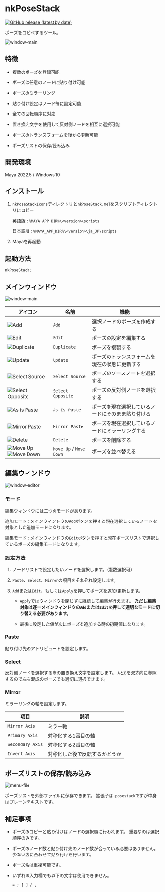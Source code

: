 # nkPoseStack

[![GitHub release (latest by date)](https://img.shields.io/github/v/release/imaoki/nkPoseStack)](https://github.com/imaoki/nkPoseStack/releases/latest)

ポーズをコピペするツール。

![window-main](resource/window-main.png "window-main")

## 特徴

* 複数のポーズを登録可能

* ポーズは任意のノードに貼り付け可能

* ポーズのミラーリング

* 貼り付け設定はノード毎に設定可能

* 全ての回転順序に対応

* 置き換え文字を使用して反対側ノードを相互に選択可能

* ポーズのトランスフォームを後から更新可能

* ポーズリストの保存/読み込み

<!-- ## 要件 -->

<!-- * [imaoki/Standard](https://github.com/imaoki/Standard) -->

## 開発環境

Maya 2022.5 / Windows 10

## インストール

01. `nkPoseStackIcons`ディレクトリと`nkPoseStack.mel`をスクリプトディレクトリにコピー

    英語版
    : `%MAYA_APP_DIR%\<version>\scripts`

    日本語版
    : `%MAYA_APP_DIR%\<version>\ja_JP\scripts`

02. Mayaを再起動

## 起動方法

```mel
nkPoseStack;
```

## メインウィンドウ

![window-main](resource/window-main.png "window-main")

| アイコン                                                                                                         | 名前                    | 機能                                               |
| ---------------------------------------------------------------------------------------------------------------- | ----------------------- | -------------------------------------------------- |
| ![Add](nkPoseStackIcons/addPose.png "Add")                                                                       | `Add`                   | 選択ノードのポーズを作成する                       |
| ![Edit](nkPoseStackIcons/editPose.png "Edit")                                                                    | `Edit`                  | ポーズの設定を編集する                             |
| ![Duplicate](nkPoseStackIcons/duplicatePose.png "Duplicate")                                                     | `Duplicate`             | ポーズを複製する                                   |
| ![Update](nkPoseStackIcons/updatePose.png "Update")                                                              | `Update`                | ポーズのトランスフォームを現在の状態に更新する     |
| ![Select Source](nkPoseStackIcons/selectSource.png "Select Source")                                              | `Select Source`         | ポーズのソースノードを選択する                     |
| ![Select Opposite](nkPoseStackIcons/selectOpposite.png "Select Opposite")                                        | `Select Opposite`       | ポーズの反対側ノードを選択する                     |
| ![As Is Paste](nkPoseStackIcons/pasteSource.png "As Is Paste")                                                   | `As Is Paste`           | ポーズを現在選択しているノードにそのまま貼り付ける |
| ![Mirror Paste](nkPoseStackIcons/pasteOpposite.png "Mirror Paste")                                               | `Mirror Paste`          | ポーズを現在選択しているノードにミラーリングする   |
| ![Delete](nkPoseStackIcons/deletePose.png "Delete")                                                              | `Delete`                | ポーズを削除する                                   |
| ![Move Up](nkPoseStackIcons/moveUpPose.png "Move Up")![Move Down](nkPoseStackIcons/moveDownPose.png "Move Down") | `Move Up` / `Move Down` | ポーズを並べ替える                                 |

## 編集ウィンドウ

![window-editor](resource/window-editor.png "window-editor")

### モード

編集ウィンドウには二つのモードがあります。

追加モード
: メインウィンドウの`Add`ボタンを押すと現在選択しているノードを対象とした追加モードになります。

編集モード
: メインウィンドウの`Edit`ボタンを押すと現在ポーズリストで選択しているポーズの編集モードになります。

### 設定方法

01. ノードリストで設定したいノードを選択します。（複数選択可）

02. `Paste`、`Select`、`Mirror`の項目をそれぞれ設定します。

03. `Add`または`Edit`、もしくは`Apply`を押してポーズを追加/更新します。

    * `Apply`ではウィンドウを閉じずに継続して編集が行えます。
      **ただし編集対象は逐一メインウィンドウの`Add`または`Edit`を押して適切なモードに切り替える必要があります。**

    * 最後に設定した値が次にポーズを追加する時の初期値になります。

### Paste

貼り付け先のアトリビュートを設定します。

### Select

反対側ノードを選択する際の置き換え文字を設定します。
`A`と`B`を双方向に参照するので左右混成のポーズでも適切に選択できます。

### Mirror

ミラーリングの軸を設定します。

| 項目             | 説明                           |
| ---------------- | ------------------------------ |
| `Mirror Axis`    | ミラー軸                       |
| `Primary Axis`   | 対称化する1番目の軸            |
| `Secondary Axis` | 対称化する2番目の軸            |
| `Invert Axis`    | 対称化した後で反転するかどうか |

## ポーズリストの保存/読み込み

![menu-file](resource/menu-file.png "menu-file")

ポーズリストを外部ファイルに保存できます。
拡張子は`.posestack`ですが中身はプレーンテキストです。

## 補足事項

* ポーズのコピーと貼り付けはノードの選択順に行われます。
  重要なのは選択順序のみです。

* ポーズのノード数と貼り付け先のノード数が合っている必要はありません。
  少ない方に合わせて貼り付けを行います。

* ポーズ名は重複可能です。

* いずれの入力欄でも以下の文字は使用できません。

  ```
  = ; [ ] / ,
  ```

<!-- ## 使い方 -->

<!-- ## 制限 -->

<!-- ## 既知の問題 -->

<!-- * 問題 -->

<!-- ## 追加情報 -->
